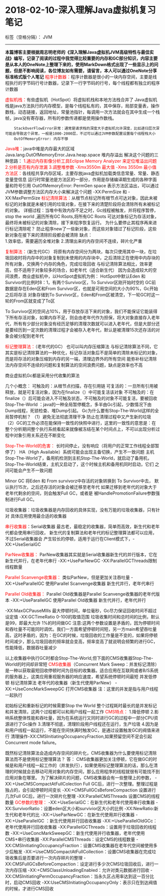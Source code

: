 ﻿# 2018-02-10-深入理解Java虚拟机复习笔记

标签（空格分隔）： JVM

---

**本篇博客主要根据周志明老师的《深入理解Java虚拟机JVM高级特性与最佳实战》编写，记录了阅读的过程中我觉得比较重要的内存和GC部分知识，内容主要是从本人的OneNote上整理下来的，使用MarkDown格式出现了一些显示上的问题，但是不影响阅读，各位博友如有需要，请留言，本人可以通过OneNote分享标准格式版个人笔记**
<font color="red">程序计数器：</font>程序计数器是很小的一块内存空间，主要是线程执行的字节码行号计数器，记录下一行字节码的行号，每个线程都有独立的程序计数器

<font color="red">虚拟机栈：</font>有些虚拟机（HotSpot）将虚拟机栈和本地方法栈合并了
		Java虚拟机栈是java方法执行的内存模型，是每个线程私有的，其中保存，局部变量表，操作数栈，动态链接，返回地址，常量池指针，每调用一次方法就会在其中生成一个栈帧，java没有寄存器，所有的参数传递都是使用操作数栈。
		
		StackOverFlowError异常：通常是请求栈的深度大于虚拟机允许深度，比如递归层次深可能会导致这个异常，一般是1000-2000层，不过可以通过JVM参数配置设置每个线程栈大小
		OutOfMemoryError: 内存不够
<font color="red">Java堆：</font>java中堆是内存最大的区域
		Java.lang.OutOfMemoryError.Java.heap.space
		堆内存溢出
		解决这个问题的三种思路：
	<font color="red">	1.通过内存影像分析工具Eclipse Memory Analyzer  来定位堆溢出问题
		2.分析是否有内存泄漏
		3.调整堆参数
			-Xmx3550m  最大值
			-Xms 3550m  最小值</font>
<font color="red">方法区：</font>各线程共享内存区域，主要存放java虚拟机加载类信息常量、常量、静态变量登信息
	运行时常量池是方法区的一部分，作用是存储编译期生成的各种字面量和符号引用
	OutOfMemoryError: PermGen space
	表示方法区溢出，可以通过JVM参数调整方法区内存大小来解决这个问题
	-XX:PermSize  和  -XX:MaxPermSize
<font color="red">标记清除算法：</font>从根节点标记所有根节点可达对象，因此未被标记的对象就是未被引用的垃圾对象，在接下来的清楚阶段将会清除所有未被标记的对象。
详细过程：当堆中有效内存不足之时，Gc线程被触发，并将程序暂停，stop the world ,遍历所有GC Roots,将所有GC Roots 可达对象标记为存活对象，最终将未被标记的对象清除，接下来程序恢复运行。
为什么要停止其程序再来进行标记清除呢？
防止程序new了一些新对象，而这些对象错过了标记阶段，这些新对象在接下来的清除阶段都会被清除
缺点：  
1.效率低，需要遍历全堆对象
2.清理出来的内存空间不连续，碎片化严重

<font color="red">复制算法：</font>（新生代GC）
将原有内存空间分为两块，每次只使用其中一块，在垃圾回收时将内存中的对象复制到未使用的内存块中，之后清除正在使用中内存块的所有对象，交换两个内存的角色，完成垃圾回收
与标记清除算法相比，效率更高，但不适用于对象较多的场合，如老年代（适合新生代）
因为会造成较大的空间浪费，商业虚拟机中，以HotSpot虚拟机为例：
HotSpot中默认Eden 和Survivor的比例时8：1，有两个Survivor区，To Survivor区刚开始时空的
GC前数据是存在Eden区和From Survivor区，也就是可用空间的大小为90%，Gc开始之后将存活
对象存储到To Survivor区，Eden和From区被清空，下一轮GC时这一轮的From区就变成了To区

To Survivor区的空间占10%，用于存放存活下来的对象，我们不能保证它能装得下所有存活对象，如果内存不足，则会由老年代作为担保，将大对象直接存入老年代，所有有少部分对象没有经历足够的清理次数就可以进入老年代，但是大部分还是要经历到一定次数的清理过程才会被存入老年代，默认是被清理15次还存活的对象会被分配到老年代

<font color="red">标记整理算法：</font>（老年代的GC）
也可以叫内存压缩算法
与标记清除算法不同，它其实是标记清除算法的一种优化，标记存活对象后不是简单的清除未标记的对象，而是将存活的对象压缩到内存的另一端，清理边界外的所有空间
能弥补标记清除法内存空间不连续的问题和复制算法的空间浪费问题，缺点是效率也不高

商业虚拟机Gc都是采用分代收集的算法

几个小概念：
可触及的：从根节点扫描，存在引用链
可复活的：一旦所有引用被释放，就是可复活对象，因为在finalize（）中可能复活该对象
不可触及的：在finalize（）后可能会进入不可触及状态，不可触及的对象不可能复活，要被回收
Stop-The-World  ：java的一种全局暂停概念，多半由Gc引起，少数情况下由Dump线程，死锁检查、堆Dump引起。
Gc为什么要有Stop-The-World这样的全局暂停机制？
（1）避免无法彻底清理干净
	防止在清理过程中又产生新的垃圾
（2）GC的工作必须在能保持一致性的快照中进行，这里的一致性的意思是：在整个分析期间整个执行系统看起来就像被冻结在某个时间点上，不可以出现分析过程中对象引用关系还在不断变化

<font color="red">Stop-The-World的危害：</font>
长时间停止，没有响应（将用户的正常工作线程全部暂停了）
HA（High Available）系统可能会出现主备切换，产生不一致问题
主机Stop-The-World了，备用机检测到主机Stop-The-World，就启动了备用机，
Stop-The-World结束，主机又启动了，这个时候主机和备用机同时启动，它们
之间可能会产生不一致问题


Minor GC 将Eden 和 From survivorz中存活的对象转换到 To Survivor中去，
默认执行15次，之后还存活的对象会被迁移至老年代
如果迁移到老年代的对象大于老年代剩余的空间，则会触发Full  GC，或者是
被HandlePromotionFailure参数强制进行Full GC。

垃圾收集器：垃圾收集器是内存回收的具体实现，没有万能的垃圾收集器，只有针对
			具体应用使用最合适的收集器

<font color="red">串行收集器</font>：Serial收集器
最古老，最稳定的收集器，简单而高效，新生代和老年代都会使用串行回收，
新生代的复制算法和老年代的标记整理算法都可以应用，不过Serial收集器会
产生较长的停顿，适用于运行在Client模式下，-XX:+UseSerialGC

<font color="red">ParNew收集器：</font>
ParNew收集器其实就是Serial收集器新生代的并行版本，它在新生代并行，在老年代串行
-XX:+UseParNewGC       -XX:ParallelGCThreads限制线程数量

<font color="red">Parallel Scanvenge收集器：</font>
类似ParNew，但是更加关注吞吐量
-XX:+UseParallelGC   使用Parallel Scanvenge收集器
新生代并行，老年代串行

<font color="red">Parallel Old收集器：</font>
Parallel Old收集器是Parallel Scanvenge收集器的老年代版本
-XX:+UseParallelGC  使用Parallel Old收集器   新生代并行，老年代并行

-XX:MaxGCPauseMIlls      最大停顿时间，单位毫秒，Gc尽力保证回收时间不超过设定值
-XX:GCTimeRatio      0-100的取值范围   垃圾收集时间和总时间的比例，默认是99，即最大允许             1%的时间做GC
注意:这两个参数设置是矛盾的，因为停顿时间和吞吐量不可能同时调优。我们一方面希望停顿时间短，另一方main希望吞吐量高，这时矛盾的，因为：在GC的时候，垃圾回收的工作量是不变的，如果将停顿时间减少，那么垃圾回收的频率就会变高，频率变高了就说明会频繁的进行GC，性能降低，数据吞吐量减少

以上收集器中执行GC时都会Stop-The-World,但下面的CMS收集器Stop-The-World的时间却非常短
<font color="red">CMS收集器</font>（Concurrent Mark Sweep：并发标记清除）是一种以获取最短回收停顿时间为目标的收集器。适合应用在互联网或者B/S系统的服务器上，这类应用重视服务器的响应速度，希望系统停顿时间最短
并发低停顿   标记清除算法
老年代的收集器（新生代使用ParNew）
-XX:+UseConcMarkSweepGC   打开CMS收集器
注：这里的并发是指与用户线程一起执行

初始标记和重新标记的时候需要Stop  the  World
整个过程耗时最长的是并发标记和并发清除，这两个过程都可以和用户线程一起工作
<font color="red">CMS特点：</font>
	1.降低停顿
	2.影响系统整体性能和吞吐量，因为在系统运行又同时进行GC的过程中一部分CPU资源进行了Gc操作
	3.清理不彻底，清理阶段用户线程还在运行，生产垃圾
	4.因为是和用户线程一起运行，不能在空间快满时触发GC，是通过设置触发GC的阀值来进行
	清理操作-XX:CMSInitiatingOccupancyFraction,如果预留空间不足会引起Concurrent mode failure。

既然标记清除算法会造成内存空间的碎片化，CMS收集器为什么要使用标记清除算法而不是使用标记整理算法？
答：
		CMS收集器更加关注停顿，它在做GC的时候是和用户线程一起工作的（并发执行），如果使用标记整理算法的话，那么在清理的时候就会去移动可用对象的内存空间，那么应用程序的线程就很有可能找不到应用对象在哪里。
		为了解决碎片的问题，CMS收集器会有一些整理上的参数，
		-XX:+UseCMSCompactAtFullColection
		Full GC后，进行一次整理。整理过程是独占的，会引起停顿时间变长
		-XX:+CMSFullGCsBeforeCompaction
		设置进行几次Full GC后，进行一次碎片化整理
		-XX:ParallelCMSThreads
		设置CMS的线程数量
<font color="red">GC参数的整理：</font>
-XX:+UseSerialGC：在新生代和老年代使用串行收集器
-XX:SurvivorRatio：设置eden区大小和survivior区大小的比例
-XX:NewRatio:新生代和老年代的比
-XX:+UseParNewGC：在新生代使用并行收集器
-XX:+UseParallelGC ：新生代使用并行回收收集器
-XX:+UseParallelOldGCc：老年代使用并行回收收集器
-XX:ParallelGCThreads：设置用于垃圾回收的线程数
-XX:+UseConcMarkSweepGC：新生代使用并行收集器，老年代使用CMS+串行收集器
-XX:ParallelCMSThreads：设定CMS的线程数量
-XX:CMSInitiatingOccupancyFraction：设置CMS收集器在老年代空间被使用多少后触发
-XX:+UseCMSCompactAtFullCollection：设置CMS收集器在完成垃圾收集后是否要进行一次内存碎片的整理
-XX:CMSFullGCsBeforeCompaction：设定进行多少次CMS垃圾回收后，进行一次内存压缩
-XX:+CMSClassUnloadingEnabled：允许对类元数据进行回收
-XX:CMSInitiatingPermOccupancyFraction：当永久区占用率达到这一百分比时，启动CMS回收
-XX:UseCMSInitiatingOccupancyOnly：表示只在到达阀值的时候，才进行CMS回收





